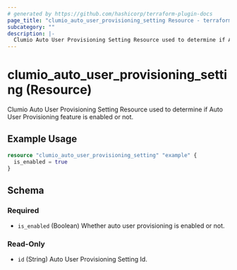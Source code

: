 ```yaml
---
# generated by https://github.com/hashicorp/terraform-plugin-docs
page_title: "clumio_auto_user_provisioning_setting Resource - terraform-provider-clumio"
subcategory: ""
description: |-
  Clumio Auto User Provisioning Setting Resource used to determine if Auto User Provisioning feature is enabled or not.
---
```


# clumio_auto_user_provisioning_setting (Resource)

Clumio Auto User Provisioning Setting Resource used to determine if Auto User Provisioning feature is enabled or not.

## Example Usage

```terraform
resource "clumio_auto_user_provisioning_setting" "example" {
  is_enabled = true
}
```

<!-- schema generated by tfplugindocs -->

## Schema

### Required

- `is_enabled` (Boolean) Whether auto user provisioning is enabled or not.

### Read-Only

- `id` (String) Auto User Provisioning Setting Id.
